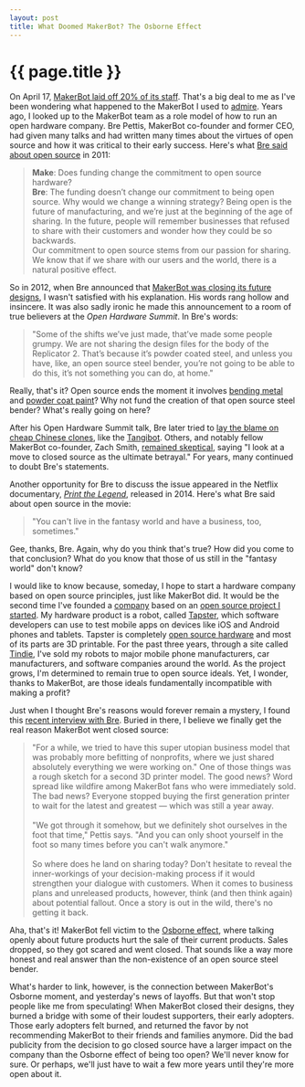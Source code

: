 ```yaml
---
layout: post
title: What Doomed MakerBot? The Osborne Effect
---
```


<h1>{{ page.title }}</h1>

On April 17, <a href="http://motherboard.vice.com/read/makerbot-just-laid-off-20-percent-of-its-staff">MakerBot laid off 20% of its staff</a>. That's a big deal to me as I've been wondering what happened to the MakerBot I used to <a href="http://www.makerbot.com/blog/2012/05/21/how-one-guys-idea-came-to-life-on-a-makerbot-at-maker-faire/">admire</a>. Years ago, I looked up to the MakerBot team as a role model of how to run an open hardware company. Bre Pettis, MakerBot co-founder and former CEO, had given many talks and had written many times about the virtues of open source and how it was critical to their early success. Here's what <a href="http://makezine.com/2011/10/06/makes-exclusive-interview-with-bre-pettis-of-makerbot-life-10m-in-funding-and-beyond/">Bre said about open source</a> in 2011:

<blockquote>
<b>Make</b>: Does funding change the commitment to open source hardware?
<br/>
<b>Bre</b>: The funding doesn’t change our commitment to being open source. 
Why would we change a winning strategy? Being open is the future of 
manufacturing, and we’re just at the beginning of the age of sharing. In 
the future, people will remember businesses that refused to share with 
their customers and wonder how they could be so backwards.
<br/>
Our commitment to open source stems from our passion for sharing. We know 
that if we share with our users and the world, there is a natural positive 
effect.
</blockquote>

  
So in 2012, when Bre announced that <a href="http://makezine.com/2012/09/28/bre-pettis-ohs-challenges-of-open-source-consumer-products/">MakerBot was closing its future designs</a>, I wasn't satisfied with his explanation. His words rang hollow and insincere. It was also sadly ironic he made this announcement to a room of true believers at the <i>Open Hardware Summit</i>. In Bre's words:

<blockquote>
"Some of the shifts we’ve just made, that’ve made some people
grumpy. We are not sharing the design files for the body of the
Replicator 2. That’s because it’s powder coated steel, and unless you
have, like, an open source steel bender, you’re not going to be able to
do this, it’s not something you can do, at home."
</blockquote> 

Really, that's it? Open source ends the moment it involves <a href="http://hackaday.com/2011/12/07/aluminum-bending-tutorial-and-a-diy-brake/">bending metal</a> and <a href="http://www.homediystuff.com/building-a-diy-oven-from-filing-cabinet/">powder coat paint</a>? Why not fund the creation of that open source steel bender? What's really going on here?

After his Open Hardware Summit talk, Bre later tried to <a href="http://www.makerbot.com/blog/2012/09/24/lets-try-that-again/">lay the blame on cheap Chinese clones</a>, like the <a href="https://www.kickstarter.com/projects/mattstrong/the-tangibot-3d-printer-the-affordable-makerbot-re">Tangibot</a>. Others, and notably fellow MakerBot co-founder, Zach Smith, <a href="http://www.hoektronics.com/2012/09/21/makerbot-and-open-source-a-founder-perspective/">remained skeptical</a>, saying "I look at a move to closed source as the ultimate betrayal." For years, many continued to doubt Bre's statements.

Another opportunity for Bre to discuss the issue appeared in the Netflix documentary, <a href="http://printthefilm.com/"><i>Print the Legend</i></a>, released in 2014. Here's what Bre said about open source in the movie:

<blockquote>
"You can't live in the fantasy world and have a business, too, sometimes."
</blockquote> 

Gee, thanks, Bre. Again, why do you think that's true? How did you come to that conclusion? What do you know that those of us still in the "fantasy world" don't know?

I would like to know because, someday, I hope to start a hardware company based on open source principles, just like MakerBot did. It would be the second time I've founded a <a href="https://saucelabs.com/">company</a> based on an <a href="http://docs.seleniumhq.org/">open source project I started</a>. My hardware product is a robot, called <a href="https://github.com/hugs/tapsterbot">Tapster</a>, which software developers can use to test mobile apps on devices like iOS and Android phones and tablets. Tapster is completely <a href="https://github.com/hugs/tapsterbot/blob/master/LICENSE">open source hardware</a> and most of its parts are 3D printable. For the past three years, through a site called <a href="https://www.tindie.com/products/hugs/tapster/">Tindie</a>, I've sold my robots to major mobile phone manufacturers, car manufacturers, and software companies around the world. As the project grows, I'm determined to remain true to open source ideals. Yet, I wonder, thanks to MakerBot, are those ideals fundamentally incompatible with making a profit?

Just when I thought Bre's reasons would forever remain a mystery, I found this <a href="http://firstround.com/review/the-man-behind-makerbot-on-finding-the-stories-that-build-your-brand/">recent interview with Bre</a>. Buried in there, I believe we finally get the real reason MakerBot went closed source:


<blockquote>
"For a while, we tried to have this super utopian business model that
was probably more befitting of nonprofits, where we just shared
absolutely everything we were working on." One of those things was a
rough sketch for a second 3D printer model. The good news? Word spread
like wildfire among MakerBot fans who were immediately sold. The bad
news? Everyone stopped buying the first generation printer to wait for
the latest and greatest — which was still a year away.
<br/><br/>
"We got through it somehow, but we definitely shot ourselves in the
foot that time," Pettis says. "And you can only shoot yourself in the
foot so many times before you can't walk anymore."
<br/><br/>
So where does he land on sharing today? Don't hesitate to reveal the
inner-workings of your decision-making process if it would strengthen
your dialogue with customers. When it comes to business plans and
unreleased products, however, think (and then think again) about
potential fallout. Once a story is out in the wild, there's no getting
it back.
</blockquote> 

Aha, that's it! MakerBot fell victim to the <a href="http://en.wikipedia.org/wiki/Osborne_effect">Osborne effect</a>, where talking openly about future products hurt the sale of their current products. Sales dropped, so they got scared and went closed. That sounds like a way more honest and real answer than the non-existence of an open source steel bender.

What's harder to link, however, is the connection between MakerBot's Osborne moment, and yesterday's news of layoffs. But that won't stop people like me from speculating! When MakerBot closed their designs, they burned a bridge with some of their loudest supporters, their early adopters. Those early adopters felt burned, and returned the favor by not recommending MakerBot to their friends and families anymore. Did the bad publicity from the decision to go closed source have a larger impact on the company than the Osborne effect of being too open? We'll never know for sure. Or perhaps, we'll just have to wait a few more years until they're more open about it.
